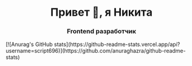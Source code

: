 <h1 align="center">Привет 👋, я Никита</h1>
<h3 align="center">Frontend разработчик</h3>
[![Anurag's GitHub stats](https://github-readme-stats.vercel.app/api?username=script696)](https://github.com/anuraghazra/github-readme-stats)



